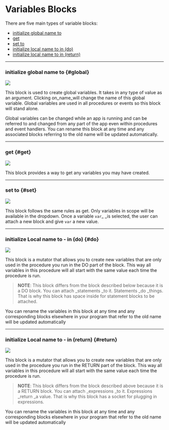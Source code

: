 # Variables Blocks

There are five main types of variable blocks:

* [initialize global name to](#global)
* [get](#get)
* [set to](#set)
* [initialize local name to in \(do\)](#do)
* [initialize local name to in \(return\)](#return)

---

### initialize global name to {#global}

![](http://appinventor.mit.edu/explore/sites/all/files/UserGuide/blocks/variables/initializeglobal.png)

This block is used to create global variables. It takes in any type of value as an argument. Clicking on_name_will change the name of this global variable. Global variables are used in all procedures or events so this block will stand alone.

Global variables can be changed while an app is running and can be referred to and changed from any part of the app even within procedures and event handlers. You can rename this block at any time and any associated blocks referring to the old name will be updated automatically.

---

### get {#get}

![](http://appinventor.mit.edu/explore/sites/all/files/UserGuide/blocks/variables/get.png)

This block provides a way to get any variables you may have created.

---

### set to {#set}

![](http://appinventor.mit.edu/explore/sites/all/files/UserGuide/blocks/variables/set.png)

This block follows the same rules as get. Only variables in scope will be available in the dropdown. Once a variable `var`_ _is selected, the user can attach a new block and give `var` a new value.

---

### initialize Local name to - in \(do\) {#do}

![](http://appinventor.mit.edu/explore/sites/all/files/UserGuide/blocks/variables/initializelocaldo.png)

This block is a mutator that allows you to create new variables that are only used in the procedure you run in the DO part of the block. This way all variables in this procedure will all start with the same value each time the procedure is run.

> **NOTE**: This block differs from the block described below because it is a DO block. You can attach _statements _to it. Statements _do _things. That is why this block has space inside for statement blocks to be attached.

You can rename the variables in this block at any time and any corresponding blocks elsewhere in your program that refer to the old name will be updated automatically

---

### initialize Local name to - in \(return\) {#return}

![](http://appinventor.mit.edu/explore/sites/all/files/UserGuide/blocks/variables/initializelocalreturn.png)

This block is a mutator that allows you to create new variables that are only used in the procedure you run in the RETURN part of the block. This way all variables in this procedure will all start with the same value each time the procedure is run.

> **NOTE**: This block differs from the block described above because it is a RETURN block. You can attach _expressions _to it. Expressions _return _a value. That is why this block has a socket for plugging in expressions.

You can rename the variables in this block at any time and any corresponding blocks elsewhere in your program that refer to the old name will be updated automatically



